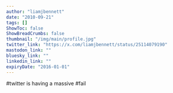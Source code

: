 ```yaml
---
author: "liamjbennett"
date: "2010-09-21"
tags: []
ShowToc: false
ShowBreadCrumbs: false
thumbnail: "/img/main/profile.jpg"
twitter_link: "https://x.com/liamjbennett/status/25114079190"
mastodon_link: ""
bluesky_link: ""
linkedin_link: ""
expiryDate: "2016-01-01"
---
```


#twitter is having a massive #fail

